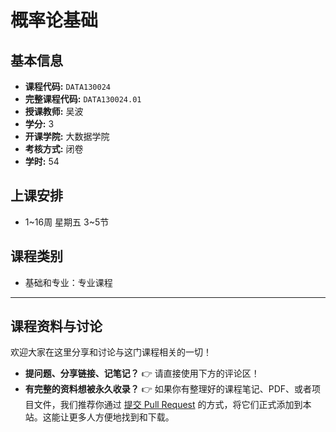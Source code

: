 # 概率论基础

## 基本信息

- **课程代码:** `DATA130024`
- **完整课程代码:** `DATA130024.01`
- **授课教师:** 吴波
- **学分:** 3
- **开课学院:** 大数据学院
- **考核方式:** 闭卷
- **学时:** 54

## 上课安排

- 1~16周 星期五 3~5节

## 课程类别

- 基础和专业：专业课程

---

## 课程资料与讨论

欢迎大家在这里分享和讨论与这门课程相关的一切！

*   **提问题、分享链接、记笔记？** 👉 请直接使用下方的评论区！
*   **有完整的资料想被永久收录？** 👉 如果你有整理好的课程笔记、PDF、或者项目文件，我们推荐你通过 [提交 Pull Request](https://github.com/cedric1902666/fudan-ds-info/pulls) 的方式，将它们正式添加到本站。这能让更多人方便地找到和下载。
